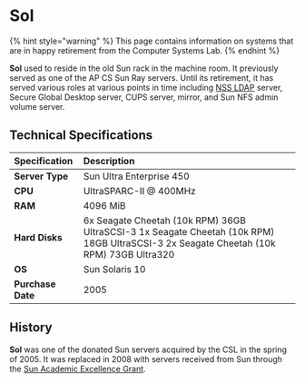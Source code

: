 # Sol

{% hint style="warning" %}
This page contains information on systems that are in happy retirement from the Computer Systems Lab.
{% endhint %}

**Sol** used to reside in the old Sun rack in the machine room. It previously served as one of the AP CS Sun Ray servers. Until its retirement, it has served various roles at various points in time including [NSS LDAP](../../technologies/authentication/nss-ldap/) server, Secure Global Desktop server, CUPS server, mirror, and Sun NFS admin volume server.

## Technical Specifications

| Specification | Description |
| :--- | :--- |
| **Server Type** | Sun Ultra Enterprise 450 |
| **CPU** | UltraSPARC-II @ 400MHz |
| **RAM** | 4096 MiB |
| **Hard Disks** | 6x Seagate Cheetah \(10k RPM\) 36GB UltraSCSI-3   1x Seagate Cheetah \(10k RPM\) 18GB UltraSCSI-3   2x Seagate Cheetah \(10k RPM\) 73GB Ultra320 |
| **OS** | Sun Solaris 10 |
| **Purchase Date** | 2005 |

## History

**Sol** was one of the donated Sun servers acquired by the CSL in the spring of 2005. It was replaced in 2008 with servers received from Sun through the [Sun Academic Excellence Grant](../history/2008-sun-aeg.md).

